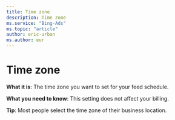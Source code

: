 ```yaml
---
title: Time zone
description: Time zone
ms.service: "Bing-Ads"
ms.topic: "article"
author: eric-urban
ms.author: eur
---
```


# Time zone

**What it is**: The time zone you want to set for your feed schedule.

**What you need to know**: This setting does not affect your billing.

**Tip**: Most people select the time zone of their business location.


